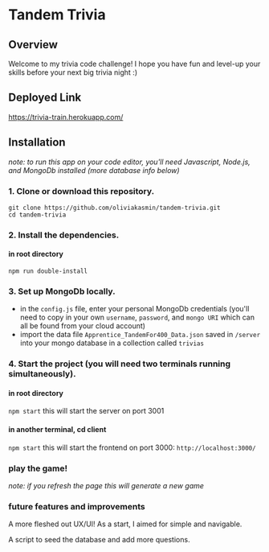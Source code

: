 # Tandem Trivia

## Overview

Welcome to my trivia code challenge! I hope you have fun and level-up your skills before your next big trivia night :)

## Deployed Link

https://trivia-train.herokuapp.com/

## Installation

_note: to run this app on your code editor, you'll need Javascript, Node.js, and MongoDb installed (more database info below)_

### 1. Clone or download this repository.

```
git clone https://github.com/oliviakasmin/tandem-trivia.git
cd tandem-trivia
```

### 2. Install the dependencies.

#### in root directory

`npm run double-install`

### 3. Set up MongoDb locally.

- in the `config.js` file, enter your personal MongoDb credentials (you'll need to copy in your own `username`, `password`, and `mongo URI` which can all be found from your cloud account)
- import the data file `Apprentice_TandemFor400_Data.json` saved in `/server` into your mongo database in a collection called `trivias`

### 4. Start the project (you will need two terminals running simultaneously).

#### in root directory

`npm start`
this will start the server on port 3001

#### in another terminal, cd client

`npm start`
this will start the frontend on port 3000: `http://localhost:3000/`

### play the game!

_note: if you refresh the page this will generate a new game_

### future features and improvements

A more fleshed out UX/UI! As a start, I aimed for simple and navigable.

A script to seed the database and add more questions.

